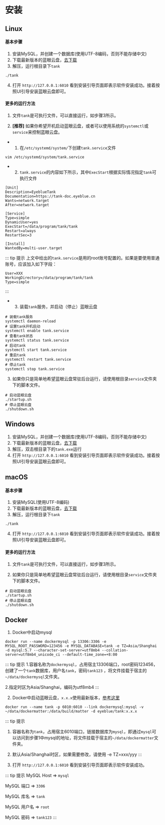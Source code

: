 # 安装

## Linux

#### 基本步骤
1. 安装MySQL，并创建一个数据库(使用UTF-8编码，否则不能存储中文)
2. 下载最新版本的蓝眼云盘，[去下载](./download.md)
3. 解压，运行根目录下`tank`
```shell
./tank
```
4. 打开 `http://127.0.0.1:6010` 看到安装引导页面即表示软件安装成功。接着按照UI引导安装蓝眼云盘即可。

#### 更多的运行方法

1. 文件`tank`是可执行文件，可以直接运行，如步骤3所示。

2. **[推荐]** 如果你希望开机启动蓝眼云盘，或者可以使用系统的`systemctl`或`service`来控制蓝眼云盘。
- 1) 在`/etc/systemd/system/`下创建`tank.service`文件
```shell
vim /etc/systemd/system/tank.service
```
- 2) `tank.service`的内容如下所示，其中`ExecStart`根据实际情况指定`tank`可执行文件
```shell
[Unit]
Description=EyeblueTank
Documentation=https://tank-doc.eyeblue.cn
Wants=network.target
After=network.target

[Service]
Type=simple
DynamicUser=yes
ExecStart=/data/program/tank/tank
Restart=always
RestartSec=3

[Install]
WantedBy=multi-user.target
```

::: tip 提示
上文中给出的`tank.service`是用的root账号配置的。如果是要使用普通账号，应该加入如下字段：

```shell
User=XXX
WorkingDirectory=/data/program/tank/tank
Type=simple
```

:::


- 3) 装载`tank`服务，并启动（停止）蓝眼云盘
```shell
# 装载tank服务
systemctl daemon-reload
# 设置tank开机启动
systemctl enable tank.service
# 查看tank状态
systemctl status tank.service
# 启动tank
systemctl start tank.service
# 重启tank
systemctl restart tank.service
# 停止tank
systemctl stop tank.service
```
3. 如果你只是简单地希望蓝眼云盘常驻后台运行，请使用根目录`service`文件夹下的脚本文件。
```shell
# 启动蓝眼云盘
./startup.sh
# 停止蓝眼云盘
./shutdown.sh
```
## Windows
1. 安装MySQL，并创建一个数据库(使用UTF-8编码，否则不能存储中文)
2. 下载最新版本的蓝眼云盘，[去下载](./download.md)
3. 解压，双击根目录下的`tank.exe`运行
4. 打开 `http://127.0.0.1:6010` 看到安装引导页面即表示软件安装成功。接着按照UI引导安装蓝眼云盘即可。


## macOS
#### 基本步骤
1. 安装MySQL(使用UTF-8编码)
2. 下载最新版本的蓝眼云盘，[去下载](./download.md)
3. 解压，运行根目录下`tank`
```shell
./tank
```
4. 打开 `http://127.0.0.1:6010` 看到安装引导页面即表示软件安装成功。接着按照UI引导安装蓝眼云盘即可。


#### 更多的运行方法

1. 文件`tank`是可执行文件，可以直接运行，如步骤3所示。

2. 如果你只是简单地希望蓝眼云盘常驻后台运行，请使用根目录`service`文件夹下的脚本文件。
```shell
# 启动蓝眼云盘
./startup.sh
# 停止蓝眼云盘
./shutdown.sh
```

## Docker

1. Docker中启动mysql

```shell
docker run --name dockermysql -p 13306:3306 -e MYSQL_ROOT_PASSWORD=123456 -e MYSQL_DATABASE=tank -e TZ=Asia/Shanghai -d mysql:5.7 --character-set-server=utf8mb4 --collation-server=utf8mb4_unicode_ci --default-time_zone=+8:00
```

::: tip 提示
1.容器名称为`dockermysql`，占用宿主13306端口，root密码123456，创建了一个`tank`数据库，用户名`tank`，密码`tank123` ，将文件挂载于宿主的`~/data/dockermysql`文件夹。

2.指定时区为Asia/Shanghai，编码为utf8mb4
:::



2. Docker中启动蓝眼云盘，`x.x.x`使用最新版本，[参考这里](./download.md)
```shell
docker run --name tank -p 6010:6010 --link dockermysql:mysql -v ~/data/dockermatter:/data/build/matter -d eyeblue/tank:x.x.x
```
::: tip 提示
1. 容器名称为`tank`，占用宿主6010端口，链接数据库为`mysql`，即通过`mysql`可以访问到步骤1中mysql的地址，将文件挂载于宿主的`~/data/dockermatter`文件夹。
2. 默认Asia/Shanghai时区，如果需要修改，请使用 -e TZ=xxx/yyy
:::

3. 打开 `http://127.0.0.1:6010` 看到安装引导页面即表示软件安装成功。

::: tip 提示
MySQL Host => `mysql`

MySQL 端口 => `3306` 

MySQL 库名 => `tank` 

MySQL 用户名 => `root` 

MySQL 密码 => `tank123` 
:::
